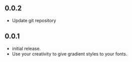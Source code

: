 ## 0.0.2

* Update git repository

## 0.0.1

* initial release.
* Use your creativity to give gradient styles to your fonts.
